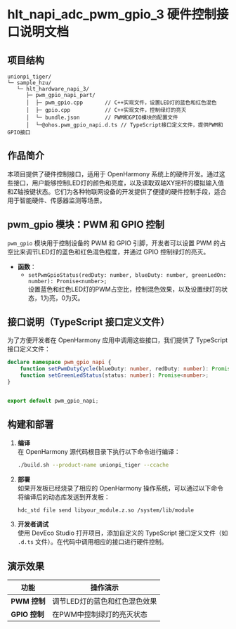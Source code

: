 # hlt_napi_adc_pwm_gpio_3 硬件控制接口说明文档

## 项目结构

```
unionpi_tiger/
└─ sample_hzu/
   └─ hlt_hardware_napi_3/
      ├─ pwm_gpio_napi_part/
      │  ├─ pwm_gpio.cpp       // C++实现文件，设置LED灯的蓝色和红色混色
      │  ├─ gpio.cpp           // C++实现文件，控制绿灯的亮灭
      │  └─ bundle.json        // PWM和GPIO模块的配置文件
      │  └─@ohos.pwm_gpio_napi.d.ts // TypeScript接口定义文件，提供PWM和GPIO接口
```

## 作品简介

本项目提供了硬件控制接口，适用于 OpenHarmony 系统上的硬件开发。通过这些接口，用户能够控制LED灯的颜色和亮度，以及读取双轴XY摇杆的模拟输入值和Z轴按键状态。它们为各种物联网设备的开发提供了便捷的硬件控制手段，适合用于智能硬件、传感器监测等场景。

## pwm_gpio 模块：PWM 和 GPIO 控制

`pwm_gpio` 模块用于控制设备的 PWM 和 GPIO 引脚，开发者可以设置 PWM 的占空比来调节LED灯的蓝色和红色混色程度，并通过 GPIO 控制绿灯的亮灭。

- **函数**：
  - `setPwmGpioStatus(redDuty: number, blueDuty: number, greenLedOn: number): Promise<number>;`  
    设置蓝色和红色LED灯的PWM占空比，控制混色效果，以及设置绿灯的状态，1为亮，0为灭。


## 接口说明（TypeScript 接口定义文件）

为了方便开发者在 OpenHarmony 应用中调用这些接口，我们提供了 TypeScript 接口定义文件：

```typescript
declare namespace pwm_gpio_napi {
    function setPwmDutyCycle(blueDuty: number, redDuty: number): Promise<number>;
    function setGreenLedStatus(status: number): Promise<number>;
}


export default pwm_gpio_napi;
```

## 构建和部署

1. **编译**  
   在 OpenHarmony 源代码根目录下执行以下命令进行编译：

   ```bash
   ./build.sh --product-name unionpi_tiger --ccache
   ```

2. **部署**  
   如果开发板已经烧录了相应的 OpenHarmony 操作系统，可以通过以下命令将编译后的动态库发送到开发板：

   ```bash
   hdc_std file send libyour_module.z.so /system/lib/module
   ```

3. **开发者调试**  
   使用 DevEco Studio 打开项目，添加自定义的 TypeScript 接口定义文件（如 `.d.ts` 文件）。在代码中调用相应的接口进行硬件控制。

## 演示效果

| 功能         | 操作演示                          |
| ------------ | --------------------------------- |
| **PWM 控制** | 调节LED灯的蓝色和红色混色效果     |
| **GPIO 控制**| 在PWM中控制绿灯的亮灭状态|
